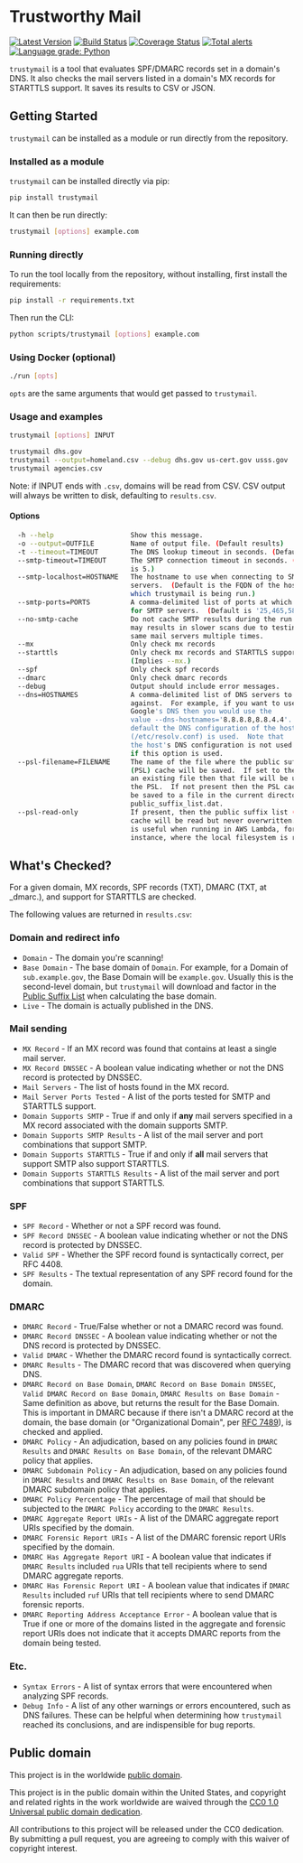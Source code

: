 # Trustworthy Mail #

[![Latest Version](https://img.shields.io/pypi/v/trustymail.svg)](https://pypi.org/project/trustymail/)
[![Build Status](https://travis-ci.com/cisagov/trustymail.svg?branch=develop)](https://travis-ci.com/cisagov/trustymail)
[![Coverage Status](https://coveralls.io/repos/github/cisagov/trustymail/badge.svg?branch=develop)](https://coveralls.io/github/cisagov/trustymail?branch=develop)
[![Total alerts](https://img.shields.io/lgtm/alerts/g/cisagov/trustymail.svg?logo=lgtm&logoWidth=18)](https://lgtm.com/projects/g/cisagov/trustymail/alerts/)
[![Language grade: Python](https://img.shields.io/lgtm/grade/python/g/cisagov/trustymail.svg?logo=lgtm&logoWidth=18)](https://lgtm.com/projects/g/cisagov/trustymail/context:python)

`trustymail` is a tool that evaluates SPF/DMARC records set in a
domain's DNS. It also checks the mail servers listed in a domain's MX
records for STARTTLS support. It saves its results to CSV or JSON.

## Getting Started ##

`trustymail` can be installed as a module or run directly from the
repository.

### Installed as a module ###

`trustymail` can be installed directly via pip:

```bash
pip install trustymail
```

It can then be run directly:

```bash
trustymail [options] example.com
```

### Running directly ###

To run the tool locally from the repository, without installing, first
install the requirements:

```bash
pip install -r requirements.txt
```

Then run the CLI:

```bash
python scripts/trustymail [options] example.com
```

### Using Docker (optional)

```bash
./run [opts]
```

`opts` are the same arguments that would get passed to `trustymail`.

### Usage and examples ###

```bash
trustymail [options] INPUT

trustymail dhs.gov
trustymail --output=homeland.csv --debug dhs.gov us-cert.gov usss.gov
trustymail agencies.csv
```

Note: if INPUT ends with `.csv`, domains will be read from CSV. CSV
output will always be written to disk, defaulting to `results.csv`.

#### Options ####

```bash
  -h --help                   Show this message.
  -o --output=OUTFILE         Name of output file. (Default results)
  -t --timeout=TIMEOUT        The DNS lookup timeout in seconds. (Default is 5.)
  --smtp-timeout=TIMEOUT      The SMTP connection timeout in seconds. (Default
                              is 5.)
  --smtp-localhost=HOSTNAME   The hostname to use when connecting to SMTP
                              servers.  (Default is the FQDN of the host from
                              which trustymail is being run.)
  --smtp-ports=PORTS          A comma-delimited list of ports at which to look
                              for SMTP servers.  (Default is '25,465,587'.)
  --no-smtp-cache             Do not cache SMTP results during the run.  This
                              may results in slower scans due to testing the
                              same mail servers multiple times.
  --mx                        Only check mx records
  --starttls                  Only check mx records and STARTTLS support.
                              (Implies --mx.)
  --spf                       Only check spf records
  --dmarc                     Only check dmarc records
  --debug                     Output should include error messages.
  --dns=HOSTNAMES             A comma-delimited list of DNS servers to query
                              against.  For example, if you want to use
                              Google's DNS then you would use the
                              value --dns-hostnames='8.8.8.8,8.8.4.4'.  By
                              default the DNS configuration of the host OS
                              (/etc/resolv.conf) is used.  Note that
                              the host's DNS configuration is not used at all
                              if this option is used.
  --psl-filename=FILENAME     The name of the file where the public suffix list
                              (PSL) cache will be saved.  If set to the name of
                              an existing file then that file will be used as
                              the PSL.  If not present then the PSL cache will
                              be saved to a file in the current directory called
                              public_suffix_list.dat.
  --psl-read-only             If present, then the public suffix list (PSL)
                              cache will be read but never overwritten.  This
                              is useful when running in AWS Lambda, for
                              instance, where the local filesystem is read-only.
```

## What's Checked? ##

For a given domain, MX records, SPF records (TXT), DMARC (TXT, at
\_dmarc.<domain>), and support for STARTTLS are checked.

The following values are returned in `results.csv`:

### Domain and redirect info ###

* `Domain` - The domain you're scanning!
* `Base Domain` - The base domain of `Domain`. For example, for a
  Domain of `sub.example.gov`, the Base Domain will be
  `example.gov`. Usually this is the second-level domain, but
  `trustymail` will download and factor in the [Public Suffix
  List](https://publicsuffix.org) when calculating the base domain.
* `Live` - The domain is actually published in the DNS.

### Mail sending ###

* `MX Record` - If an MX record was found that contains at least a
  single mail server.
* `MX Record DNSSEC` - A boolean value indicating whether or not the
  DNS record is protected by DNSSEC.
* `Mail Servers` - The list of hosts found in the MX record.
* `Mail Server Ports Tested` - A list of the ports tested for SMTP and
  STARTTLS support.
* `Domain Supports SMTP` - True if and only if __any__ mail servers
  specified in a MX record associated with the domain supports SMTP.
* `Domain Supports SMTP Results` - A list of the mail server and port
  combinations that support SMTP.
* `Domain Supports STARTTLS` - True if and only if __all__ mail
  servers that support SMTP also support STARTTLS.
* `Domain Supports STARTTLS Results` - A list of the mail server and
  port combinations that support STARTTLS.

### SPF ###

* `SPF Record` - Whether or not a SPF record was found.
* `SPF Record DNSSEC` - A boolean value indicating whether or not the
  DNS record is protected by DNSSEC.
* `Valid SPF` - Whether the SPF record found is syntactically correct,
  per RFC 4408.
* `SPF Results` - The textual representation of any SPF record found
  for the domain.

### DMARC ###

* `DMARC Record` - True/False whether or not a DMARC record was found.
* `DMARC Record DNSSEC` - A boolean value indicating whether or not
  the DNS record is protected by DNSSEC.
* `Valid DMARC` - Whether the DMARC record found is syntactically
  correct.
* `DMARC Results` - The DMARC record that was discovered when querying
  DNS.
* `DMARC Record on Base Domain`, `DMARC Record on Base Domain DNSSEC`,
  `Valid DMARC Record on Base Domain`, `DMARC Results on Base
  Domain` - Same definition as above, but returns the result for the
  Base Domain. This is important in DMARC because if there isn't a
  DMARC record at the domain, the base domain (or "Organizational
  Domain", per [RFC
  7489](https://tools.ietf.org/html/rfc7489#section-6.6.3)), is
  checked and applied.
* `DMARC Policy` - An adjudication, based on any policies found in
  `DMARC Results` and `DMARC Results on Base Domain`, of the relevant
  DMARC policy that applies.
* `DMARC Subdomain Policy` - An adjudication, based on any policies
  found in `DMARC Results` and `DMARC Results on Base Domain`, of the
  relevant DMARC subdomain policy that applies.
* `DMARC Policy Percentage` - The percentage of mail that should be
  subjected to the `DMARC Policy` according to the `DMARC Results`.
* `DMARC Aggregate Report URIs` - A list of the DMARC aggregate report
  URIs specified by the domain.
* `DMARC Forensic Report URIs` - A list of the DMARC forensic report
  URIs specified by the domain.
* `DMARC Has Aggregate Report URI` - A boolean value that indicates if
  `DMARC Results` included `rua` URIs that tell recipients where to
  send DMARC aggregate reports.
* `DMARC Has Forensic Report URI` - A boolean value that indicates if
  `DMARC Results` included `ruf` URIs that tell recipients where to
  send DMARC forensic reports.
* `DMARC Reporting Address Acceptance Error` - A boolean value that is
  True if one or more of the domains listed in the aggregate and
  forensic report URIs does not indicate that it accepts DMARC reports
  from the domain being tested.

### Etc. ###

* `Syntax Errors` - A list of syntax errors that were encountered when
  analyzing SPF records.
* `Debug Info` - A list of any other warnings or errors encountered,
  such as DNS failures.  These can be helpful when determining how
  `trustymail` reached its conclusions, and are indispensible for bug
  reports.

## Public domain ##

This project is in the worldwide [public domain](LICENSE.md).

This project is in the public domain within the United States, and
copyright and related rights in the work worldwide are waived through
the [CC0 1.0 Universal public domain
dedication](https://creativecommons.org/publicdomain/zero/1.0/).

All contributions to this project will be released under the CC0
dedication. By submitting a pull request, you are agreeing to comply
with this waiver of copyright interest.
